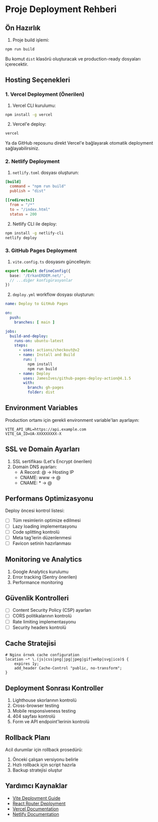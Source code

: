 # Proje Deployment Rehberi

## Ön Hazırlık

1. Proje build işlemi:
```bash
npm run build
```
Bu komut `dist` klasörü oluşturacak ve production-ready dosyaları içerecektir.

## Hosting Seçenekleri

### 1. Vercel Deployment (Önerilen)

1. Vercel CLI kurulumu:
```bash
npm install -g vercel
```

2. Vercel'e deploy:
```bash
vercel
```

Ya da GitHub reposunu direkt Vercel'e bağlayarak otomatik deployment sağlayabilirsiniz.

### 2. Netlify Deployment

1. `netlify.toml` dosyası oluşturun:
```toml
[build]
  command = "npm run build"
  publish = "dist"

[[redirects]]
  from = "/*"
  to = "/index.html"
  status = 200
```

2. Netlify CLI ile deploy:
```bash
npm install -g netlify-cli
netlify deploy
```

### 3. GitHub Pages Deployment

1. `vite.config.ts` dosyasını güncelleyin:
```ts
export default defineConfig({
  base: '/ErkanERDEM.net/',
  // ...diğer konfigürasyonlar
})
```

2. `deploy.yml` workflow dosyası oluşturun:
```yaml
name: Deploy to GitHub Pages

on:
  push:
    branches: [ main ]

jobs:
  build-and-deploy:
    runs-on: ubuntu-latest
    steps:
      - uses: actions/checkout@v2
      - name: Install and Build
        run: |
          npm install
          npm run build
      - name: Deploy
        uses: JamesIves/github-pages-deploy-action@4.1.5
        with:
          branch: gh-pages
          folder: dist
```

## Environment Variables

Production ortamı için gerekli environment variable'ları ayarlayın:

```env
VITE_API_URL=https://api.example.com
VITE_GA_ID=UA-XXXXXXXXX-X
```

## SSL ve Domain Ayarları

1. SSL sertifikası (Let's Encrypt önerilen)
2. Domain DNS ayarları:
   - A Record: @ -> Hosting IP
   - CNAME: www -> @
   - CNAME: * -> @

## Performans Optimizasyonu

Deploy öncesi kontrol listesi:

- [ ] Tüm resimlerin optimize edilmesi
- [ ] Lazy loading implementasyonu
- [ ] Code splitting kontrolü
- [ ] Meta tag'lerin düzenlenmesi
- [ ] Favicon setinin hazırlanması

## Monitoring ve Analytics

1. Google Analytics kurulumu
2. Error tracking (Sentry önerilen)
3. Performance monitoring

## Güvenlik Kontrolleri

- [ ] Content Security Policy (CSP) ayarları
- [ ] CORS politikalarının kontrolü
- [ ] Rate limiting implementasyonu
- [ ] Security headers kontrolü

## Cache Stratejisi

```nginx
# Nginx örnek cache configuration
location ~* \.(js|css|png|jpg|jpeg|gif|webp|svg|ico)$ {
    expires 1y;
    add_header Cache-Control "public, no-transform";
}
```

## Deployment Sonrası Kontroller

1. Lighthouse skorlarının kontrolü
2. Cross-browser testing
3. Mobile responsiveness testing
4. 404 sayfası kontrolü
5. Form ve API endpoint'lerinin kontrolü

## Rollback Planı

Acil durumlar için rollback prosedürü:

1. Önceki çalışan versiyonu belirle
2. Hızlı rollback için script hazırla
3. Backup stratejisi oluştur

## Yardımcı Kaynaklar

- [Vite Deployment Guide](https://vitejs.dev/guide/static-deploy.html)
- [React Router Deployment](https://reactrouter.com/docs/en/v6/getting-started/deployment)
- [Vercel Documentation](https://vercel.com/docs)
- [Netlify Documentation](https://docs.netlify.com/)
